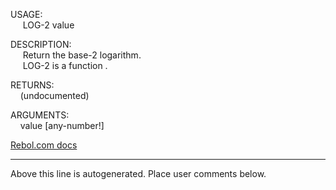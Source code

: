 USAGE:  
&nbsp;&nbsp;&nbsp;&nbsp;&nbsp;LOG-2&nbsp;value&nbsp;  
  
DESCRIPTION:  
&nbsp;&nbsp;&nbsp;&nbsp;&nbsp;Return&nbsp;the&nbsp;base-2&nbsp;logarithm.  
&nbsp;&nbsp;&nbsp;&nbsp;&nbsp;LOG-2&nbsp;is&nbsp;a&nbsp;function&nbsp;.  
  
RETURNS:  
&nbsp;&nbsp;&nbsp;&nbsp;(undocumented)  
  
ARGUMENTS:  
&nbsp;&nbsp;&nbsp;&nbsp;value&nbsp;[any-number!]  

[Rebol.com docs](http://www.rebol.com/r3/docs/functions/log-2.html)
___
Above this line is autogenerated. Place user comments below.